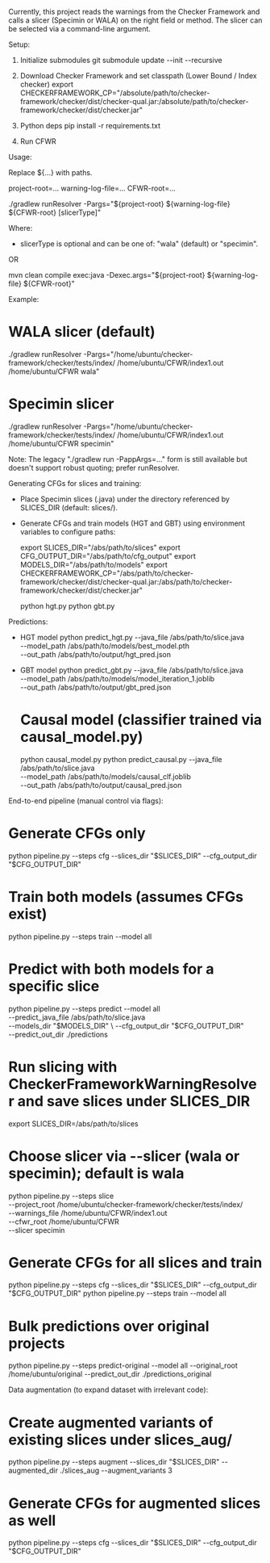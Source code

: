 Currently, this project reads the warnings from the Checker Framework and calls a slicer (Specimin or WALA) on the right field or method. The slicer can be selected via a command-line argument.

Setup:

1) Initialize submodules
   git submodule update --init --recursive

2) Download Checker Framework and set classpath (Lower Bound / Index checker)
   export CHECKERFRAMEWORK_CP="/absolute/path/to/checker-framework/checker/dist/checker-qual.jar:/absolute/path/to/checker-framework/checker/dist/checker.jar"

3) Python deps
   pip install -r requirements.txt

4) Run CFWR

Usage:

Replace ${...} with paths.

project-root=...
warning-log-file=...
CFWR-root=...

./gradlew runResolver -Pargs="${project-root} ${warning-log-file} ${CFWR-root} [slicerType]"

Where:
- slicerType is optional and can be one of: "wala" (default) or "specimin".

OR

mvn clean compile exec:java -Dexec.args="${project-root} ${warning-log-file} ${CFWR-root}"

Example:

# WALA slicer (default)
./gradlew runResolver -Pargs="/home/ubuntu/checker-framework/checker/tests/index/ /home/ubuntu/CFWR/index1.out /home/ubuntu/CFWR wala"

# Specimin slicer
./gradlew runResolver -Pargs="/home/ubuntu/checker-framework/checker/tests/index/ /home/ubuntu/CFWR/index1.out /home/ubuntu/CFWR specimin"

Note: The legacy "./gradlew run -PappArgs=..." form is still available but doesn't support robust quoting; prefer runResolver.

Generating CFGs for slices and training:

- Place Specimin slices (.java) under the directory referenced by SLICES_DIR (default: slices/).
- Generate CFGs and train models (HGT and GBT) using environment variables to configure paths:

  export SLICES_DIR="/abs/path/to/slices"
  export CFG_OUTPUT_DIR="/abs/path/to/cfg_output"
  export MODELS_DIR="/abs/path/to/models"
  export CHECKERFRAMEWORK_CP="/abs/path/to/checker-framework/checker/dist/checker-qual.jar:/abs/path/to/checker-framework/checker/dist/checker.jar"

  python hgt.py
  python gbt.py

Predictions:

- HGT model
  python predict_hgt.py --java_file /abs/path/to/slice.java \
                        --model_path /abs/path/to/models/best_model.pth \
                        --out_path /abs/path/to/output/hgt_pred.json

- GBT model
  python predict_gbt.py --java_file /abs/path/to/slice.java \
                        --model_path /abs/path/to/models/model_iteration_1.joblib \
                        --out_path /abs/path/to/output/gbt_pred.json

  # Causal model (classifier trained via causal_model.py)
  python causal_model.py
  python predict_causal.py --java_file /abs/path/to/slice.java \
                           --model_path /abs/path/to/models/causal_clf.joblib \
                           --out_path /abs/path/to/output/causal_pred.json

End-to-end pipeline (manual control via flags):

  # Generate CFGs only
  python pipeline.py --steps cfg --slices_dir "$SLICES_DIR" --cfg_output_dir "$CFG_OUTPUT_DIR"

  # Train both models (assumes CFGs exist)
  python pipeline.py --steps train --model all

  # Predict with both models for a specific slice
  python pipeline.py --steps predict --model all \
                     --predict_java_file /abs/path/to/slice.java \
                     --models_dir "$MODELS_DIR" \
                     --cfg_output_dir "$CFG_OUTPUT_DIR" \
                     --predict_out_dir ./predictions

  # Run slicing with CheckerFrameworkWarningResolver and save slices under SLICES_DIR
  export SLICES_DIR=/abs/path/to/slices
  # Choose slicer via --slicer (wala or specimin); default is wala
  python pipeline.py --steps slice \
      --project_root /home/ubuntu/checker-framework/checker/tests/index/ \
      --warnings_file /home/ubuntu/CFWR/index1.out \
      --cfwr_root /home/ubuntu/CFWR \
      --slicer specimin

  # Generate CFGs for all slices and train
  python pipeline.py --steps cfg --slices_dir "$SLICES_DIR" --cfg_output_dir "$CFG_OUTPUT_DIR"
  python pipeline.py --steps train --model all

  # Bulk predictions over original projects
  python pipeline.py --steps predict-original --model all --original_root /home/ubuntu/original --predict_out_dir ./predictions_original

Data augmentation (to expand dataset with irrelevant code):

  # Create augmented variants of existing slices under slices_aug/
  python pipeline.py --steps augment --slices_dir "$SLICES_DIR" --augmented_dir ./slices_aug --augment_variants 3

  # Generate CFGs for augmented slices as well
  python pipeline.py --steps cfg --slices_dir "$SLICES_DIR" --cfg_output_dir "$CFG_OUTPUT_DIR"

